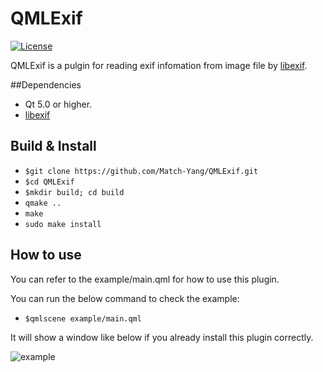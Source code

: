 # QMLExif

[![License](https://img.shields.io/badge/license-LGPLv3%2B-blue.svg)](https://www.gnu.org/licenses/lgpl-3.0.html)

QMLExif is a pulgin for reading exif infomation from image file by [libexif](http://libexif.sourceforge.net/).

##Dependencies

- Qt 5.0 or higher.
- [libexif](http://libexif.sourceforge.net/)

## Build & Install

- `$git clone https://github.com/Match-Yang/QMLExif.git`
- `$cd QMLExif`
- `$mkdir build; cd build`
- `qmake ..`
- `make`
- `sudo make install`

## How to use
You can refer to the example/main.qml for how to use this plugin.

You can run the below command to check the example:
- `$qmlscene example/main.qml`

It will show a window like below if you already install this plugin correctly.

![example](https://cloud.githubusercontent.com/assets/5242852/21955194/ab4c863c-daa0-11e6-88ce-0e33d3d965b8.jpg)
